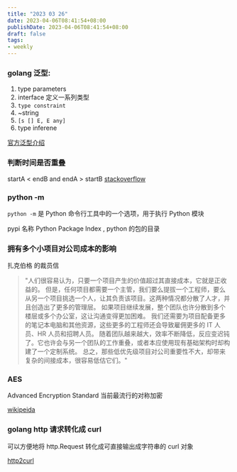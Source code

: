 ```yaml
---
title: "2023 03 26"
date: 2023-04-06T08:41:54+08:00
publishDate: 2023-04-06T08:41:54+08:00
draft: false
tags:
- weekly
---
```


### golang 泛型:

1. type parameters
2. interface 定义一系列类型
3. `type constraint`
4. ~string
5. `[s [] E, E any]`
6. type inferene


[官方泛型介绍](https://go.dev/blog/intro-generics)


### 判断时间是否重叠

startA < endB and endA > startB
[stackoverflow](https://stackoverflow.com/a/325964)


### python -m

`python -m` 是 Python 命令行工具中的一个选项，用于执行 Python 模块

pypi 名称 Python Package Index , python 的包的目录


### 拥有多个小项目对公司成本的影响

扎克伯格 的裁员信

> "人们很容易认为，只要一个项目产生的价值超过其直接成本，它就是正收益的。
> 但是，任何项目都需要一个主管，我们要么提拔一个工程师，要么从另一个项目挑选一个人，让其负责该项目。这两种情况都分散了人才，并且创造出了更多的管理层。
> 如果项目继续发展，整个团队也许分散到多个楼层或多个办公室，这让沟通变得更加困难。
> 我们还需要为项目配备更多的笔记本电脑和其他资源，这些更多的工程师还会导致雇佣更多的 IT 人员、HR 人员和招聘人员。
> 随着团队越来越大，效率不断降低，反应变迟钝了。它也许会与另一个团队的工作重叠，或者本应使用现有基础架构时却构建了一个定制系统。
> 总之，那些低优先级项目对公司重要性不大，却带来复杂的间接成本，很容易低估它们。"   

### AES 

Advanced Encryption Standard 当前最流行的对称加密

[wikipeida](https://zh.wikipedia.org/wiki/%E9%AB%98%E7%BA%A7%E5%8A%A0%E5%AF%86%E6%A0%87%E5%87%86)

### golang http 请求转化成 curl

可以方便地将 http.Request 转化成可直接输出成字符串的 curl 对象

[http2curl](https://github.com/moul/http2curl)



